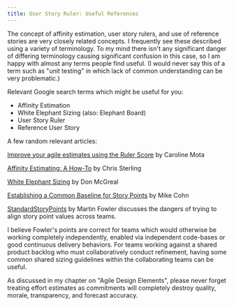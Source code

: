 ```yaml
---
title: User Story Ruler: Useful References
---
```


The concept of affinity estimation, user story rulers, and use of reference stories are very closely related concepts. I frequently see these described using a variety of terminology. To my mind there isn't any significant danger of differing terminology causing significant confusion in this case, so I am happy with almost any terms people find useful. (I would never say this of a term such as "unit testing" in which lack of common understanding can be very problematic.)

Relevant Google search terms which might be useful for you:

 * Affinity Estimation
 * White Elephant Sizing (also: Elephant Board)
 * User Story Ruler
 * Reference User Story

A few random relevant articles:

[Improve your agile estimates using the Ruler Score](http://blog.plataformatec.com.br/2014/04/improve-your-agile-estimates-using-the-ruler-score/) by Caroline Mota

[Affinity Estimating: A How-To](http://www.gettingagile.com/2008/07/04/affinity-estimating-a-how-to/) by Chris Sterling

[White Elephant Sizing](http://tastycupcakes.org/2009/09/sizing-game/) by Don McGreal

[Establishing a Common Baseline for Story Points](https://www.mountaingoatsoftware.com/blog/establishing-a-common-baseline-for-story-points) by Mike Cohn

[StandardStoryPoints](https://martinfowler.com/bliki/StandardStoryPoints.html) by Martin Fowler discusses the dangers of trying to align story point values across teams.

I believe Fowler's points are correct for teams which would otherwise be working completely independently, enabled via independent code-bases or good continuous delivery behaviors. For teams working against a shared product backlog who must collaboratively conduct refinement, having some common shared sizing guidelines within the collaborating teams can be useful.

As discussed in my chapter on "Agile Design Elements", please never forget treating effort estimates as commitments will completely destroy quality, morale, transparency, and forecast accuracy.